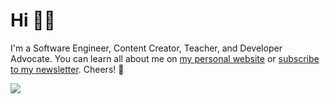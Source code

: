 # Hi 👋🏾

I'm a Software Engineer, Content Creator, Teacher, and Developer Advocate. You can learn all about me on [my personal website](https://bolajiayodeji.com) or [subscribe to my newsletter](https://bawd.bolajiayodeji.com). Cheers! 💙

![](https://media.giphy.com/media/ZVik7pBtu9dNS/source.gif)
